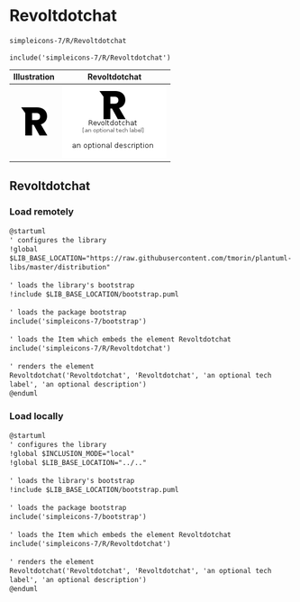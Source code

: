 # Revoltdotchat


```text
simpleicons-7/R/Revoltdotchat
```

```text
include('simpleicons-7/R/Revoltdotchat')
```



| Illustration | Revoltdotchat |
| :---: | :---: |
| ![illustration for Illustration](../../simpleicons-7/R/Revoltdotchat.png) | ![illustration for Revoltdotchat](../../simpleicons-7/R/Revoltdotchat.Local.png) |




## Revoltdotchat

### Load remotely
```plantuml
@startuml
' configures the library
!global $LIB_BASE_LOCATION="https://raw.githubusercontent.com/tmorin/plantuml-libs/master/distribution"

' loads the library's bootstrap
!include $LIB_BASE_LOCATION/bootstrap.puml

' loads the package bootstrap
include('simpleicons-7/bootstrap')

' loads the Item which embeds the element Revoltdotchat
include('simpleicons-7/R/Revoltdotchat')

' renders the element
Revoltdotchat('Revoltdotchat', 'Revoltdotchat', 'an optional tech label', 'an optional description')
@enduml
```

### Load locally
```plantuml
@startuml
' configures the library
!global $INCLUSION_MODE="local"
!global $LIB_BASE_LOCATION="../.."

' loads the library's bootstrap
!include $LIB_BASE_LOCATION/bootstrap.puml

' loads the package bootstrap
include('simpleicons-7/bootstrap')

' loads the Item which embeds the element Revoltdotchat
include('simpleicons-7/R/Revoltdotchat')

' renders the element
Revoltdotchat('Revoltdotchat', 'Revoltdotchat', 'an optional tech label', 'an optional description')
@enduml
```

